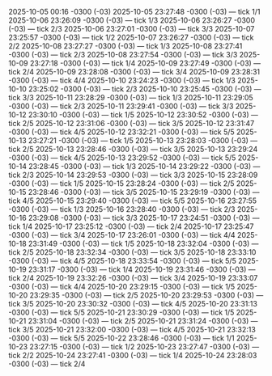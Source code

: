 
2025-10-05 00:16 -0300 (-03)
2025-10-05 23:27:48 -0300 (-03) — tick 1/1
2025-10-06 23:26:09 -0300 (-03) — tick 1/3
2025-10-06 23:26:27 -0300 (-03) — tick 2/3
2025-10-06 23:27:01 -0300 (-03) — tick 3/3
2025-10-07 23:25:57 -0300 (-03) — tick 1/2
2025-10-07 23:26:27 -0300 (-03) — tick 2/2
2025-10-08 23:27:27 -0300 (-03) — tick 1/3
2025-10-08 23:27:41 -0300 (-03) — tick 2/3
2025-10-08 23:27:54 -0300 (-03) — tick 3/3
2025-10-09 23:27:18 -0300 (-03) — tick 1/4
2025-10-09 23:27:49 -0300 (-03) — tick 2/4
2025-10-09 23:28:08 -0300 (-03) — tick 3/4
2025-10-09 23:28:31 -0300 (-03) — tick 4/4
2025-10-10 23:24:23 -0300 (-03) — tick 1/3
2025-10-10 23:25:02 -0300 (-03) — tick 2/3
2025-10-10 23:25:45 -0300 (-03) — tick 3/3
2025-10-11 23:28:29 -0300 (-03) — tick 1/3
2025-10-11 23:29:05 -0300 (-03) — tick 2/3
2025-10-11 23:29:41 -0300 (-03) — tick 3/3
2025-10-12 23:30:10 -0300 (-03) — tick 1/5
2025-10-12 23:30:52 -0300 (-03) — tick 2/5
2025-10-12 23:31:06 -0300 (-03) — tick 3/5
2025-10-12 23:31:47 -0300 (-03) — tick 4/5
2025-10-12 23:32:21 -0300 (-03) — tick 5/5
2025-10-13 23:27:21 -0300 (-03) — tick 1/5
2025-10-13 23:28:03 -0300 (-03) — tick 2/5
2025-10-13 23:28:46 -0300 (-03) — tick 3/5
2025-10-13 23:29:24 -0300 (-03) — tick 4/5
2025-10-13 23:29:52 -0300 (-03) — tick 5/5
2025-10-14 23:28:45 -0300 (-03) — tick 1/3
2025-10-14 23:29:22 -0300 (-03) — tick 2/3
2025-10-14 23:29:53 -0300 (-03) — tick 3/3
2025-10-15 23:28:09 -0300 (-03) — tick 1/5
2025-10-15 23:28:24 -0300 (-03) — tick 2/5
2025-10-15 23:28:46 -0300 (-03) — tick 3/5
2025-10-15 23:29:19 -0300 (-03) — tick 4/5
2025-10-15 23:29:40 -0300 (-03) — tick 5/5
2025-10-16 23:27:55 -0300 (-03) — tick 1/3
2025-10-16 23:28:40 -0300 (-03) — tick 2/3
2025-10-16 23:29:08 -0300 (-03) — tick 3/3
2025-10-17 23:24:51 -0300 (-03) — tick 1/4
2025-10-17 23:25:12 -0300 (-03) — tick 2/4
2025-10-17 23:25:47 -0300 (-03) — tick 3/4
2025-10-17 23:26:01 -0300 (-03) — tick 4/4
2025-10-18 23:31:49 -0300 (-03) — tick 1/5
2025-10-18 23:32:04 -0300 (-03) — tick 2/5
2025-10-18 23:32:34 -0300 (-03) — tick 3/5
2025-10-18 23:33:10 -0300 (-03) — tick 4/5
2025-10-18 23:33:54 -0300 (-03) — tick 5/5
2025-10-19 23:31:17 -0300 (-03) — tick 1/4
2025-10-19 23:31:46 -0300 (-03) — tick 2/4
2025-10-19 23:32:26 -0300 (-03) — tick 3/4
2025-10-19 23:33:07 -0300 (-03) — tick 4/4
2025-10-20 23:29:15 -0300 (-03) — tick 1/5
2025-10-20 23:29:35 -0300 (-03) — tick 2/5
2025-10-20 23:29:53 -0300 (-03) — tick 3/5
2025-10-20 23:30:32 -0300 (-03) — tick 4/5
2025-10-20 23:31:13 -0300 (-03) — tick 5/5
2025-10-21 23:30:29 -0300 (-03) — tick 1/5
2025-10-21 23:31:04 -0300 (-03) — tick 2/5
2025-10-21 23:31:24 -0300 (-03) — tick 3/5
2025-10-21 23:32:00 -0300 (-03) — tick 4/5
2025-10-21 23:32:13 -0300 (-03) — tick 5/5
2025-10-22 23:28:46 -0300 (-03) — tick 1/1
2025-10-23 23:27:15 -0300 (-03) — tick 1/2
2025-10-23 23:27:47 -0300 (-03) — tick 2/2
2025-10-24 23:27:41 -0300 (-03) — tick 1/4
2025-10-24 23:28:03 -0300 (-03) — tick 2/4

